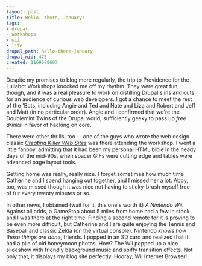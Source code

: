 ```yaml
--- 
layout: post
title: Hello, there, January!
tags: 
- drupal
- workshops
- wii
- life
drupal_path: hello-there-january
drupal_nid: 475
created: 1169680607
---
```

Despite my promises to blog more regularly, the trip to Providence for the Lullabot Workshops knocked me off my rhythm. They were great fun, though, and it was a real pleasure to work on distilling Drupal's ins and outs for an audience of curious web developers. I got a chance to meet the rest of the 'Bots, including Angie and Ted and Nate and Liza and Robert and Jeff and Matt (in no particular order). Angie and I confirmed that we're the Doublemint Twins of the Drupal world, sufficiently geeky to pass up <i>free drinks</i> in favor of hacking on core.

There were other thrills, too -- one of the guys who wrote the web design classic <i><a href="http://www.amazon.com/Creating-Killer-Web-Sites-Third-Generation/dp/product-description/1568302894">Creating Killer Web Sites</a></i> was there attending the workshop. I went a little fanboy, admitting that it had been my personal HTML bible in the heady days of the mid-90s, when spacer GIFs were cutting edge and tables were advanced page layout tools.

Getting home was really, really nice. I forget sometimes how much time Catherine and I spend hanging out together, and I missed her a lot. Abby, too, was missed though it was nice not having to sticky-brush myself free of fur every twenty minutes or so.

In other news, I obtained (wait for it, this one's worth it) <i>A Nintendo Wii.</i> Against all odds, a GameStop about 5 miles from home had a few in stock and I was there at the right time. Finding a second remote for it is proving to be even more difficult, but Catherine and I are quite enjoying the Tennis and Baseball and classic Zelda (on the virtual console). Nintendo <i>knows how these things are done</i>, friends. I popped in an SD card and realized that it had a pile of old honeymoon photos. How? The Wii popped up a nice slideshow with friendly background music and spiffy transition effects. Not only that, it displays my blog site perfectly. Hooray, Wii Internet Browser!
